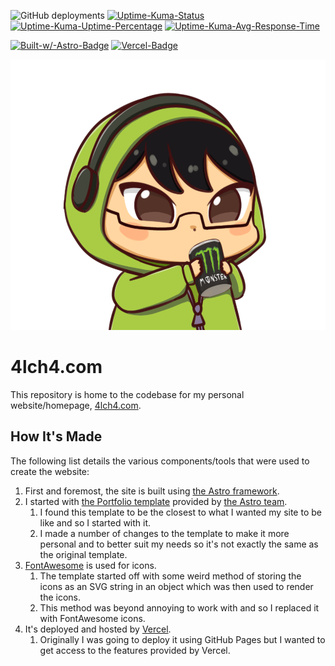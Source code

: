 ![GitHub deployments](https://img.shields.io/github/deployments/4lch4/4lch4.com/production?style=flat-square&logo=vercel&label=Vercel%20Deployment)
[![Uptime-Kuma-Status](https://uptime.4lch4.io/api/badge/1/status?style=flat-square)](https://uptime.4lch4.io/status/homepage)
[![Uptime-Kuma-Uptime-Percentage](https://uptime.4lch4.io/api/badge/1/uptime?style=flat-square)](https://uptime.4lch4.io/status/homepage)
[![Uptime-Kuma-Avg-Response-Time](https://uptime.4lch4.io/api/badge/1/avg-response?style=flat-square)](https://uptime.4lch4.io/status/homepage)

[![Built-w/-Astro-Badge](https://img.shields.io/badge/Built%20with-Astro-blue?style=flat-square&logo=astro)](https://astro.build)
[![Vercel-Badge](https://img.shields.io/badge/Hosted%20on-Vercel-blue?style=flat-square&logo=vercel)](https://vercel.com)

<img height="433" width="564" src="./public/assets/img/Avatar-1.png"></img>

# 4lch4.com

This repository is home to the codebase for my personal website/homepage, [4lch4.com][0].

## How It's Made

The following list details the various components/tools that were used to create the website:

1. First and foremost, the site is built using [the Astro framework][3].
2. I started with [the Portfolio template][1] provided by [the Astro team][2].
   1. I found this template to be the closest to what I wanted my site to be like and so I started with it.
   2. I made a number of changes to the template to make it more personal and to better suit my needs so it's not exactly the same as the original template.
3. [FontAwesome][4] is used for icons.
   1. The template started off with some weird method of storing the icons as an SVG string in an object which was then used to render the icons.
   2. This method was beyond annoying to work with and so I replaced it with FontAwesome icons.
4. It's deployed and hosted by [Vercel][5].
   1. Originally I was going to deploy it using GitHub Pages but I wanted to get access to the features provided by Vercel.

[0]: https://4lch4.com
[1]: https://github.com/withastro/astro/tree/latest/examples/portfolio
[2]: https://github.com/withastro
[3]: https://astro.build
[4]: https://fontawesome.com
[5]: https://vercel.com

